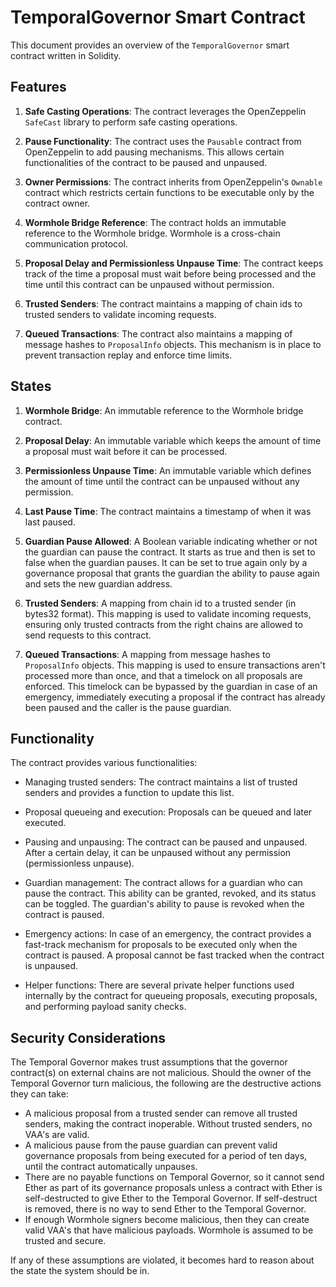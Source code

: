 # TemporalGovernor Smart Contract

This document provides an overview of the `TemporalGovernor` smart contract
written in Solidity.

## Features

1. **Safe Casting Operations**: The contract leverages the OpenZeppelin
   `SafeCast` library to perform safe casting operations.

2. **Pause Functionality**: The contract uses the `Pausable` contract from
   OpenZeppelin to add pausing mechanisms. This allows certain functionalities
   of the contract to be paused and unpaused.

3. **Owner Permissions**: The contract inherits from OpenZeppelin's `Ownable`
   contract which restricts certain functions to be executable only by the
   contract owner.

4. **Wormhole Bridge Reference**: The contract holds an immutable reference to
   the Wormhole bridge. Wormhole is a cross-chain communication protocol.

5. **Proposal Delay and Permissionless Unpause Time**: The contract keeps track
   of the time a proposal must wait before being processed and the time until
   this contract can be unpaused without permission.

6. **Trusted Senders**: The contract maintains a mapping of chain ids to trusted
   senders to validate incoming requests.

7. **Queued Transactions**: The contract also maintains a mapping of message
   hashes to `ProposalInfo` objects. This mechanism is in place to prevent
   transaction replay and enforce time limits.

## States

1. **Wormhole Bridge**: An immutable reference to the Wormhole bridge contract.

2. **Proposal Delay**: An immutable variable which keeps the amount of time a
   proposal must wait before it can be processed.

3. **Permissionless Unpause Time**: An immutable variable which defines the
   amount of time until the contract can be unpaused without any permission.

4. **Last Pause Time**: The contract maintains a timestamp of when it was last
   paused.

5. **Guardian Pause Allowed**: A Boolean variable indicating whether or not the
   guardian can pause the contract. It starts as true and then is set to false
   when the guardian pauses. It can be set to true again only by a governance
   proposal that grants the guardian the ability to pause again and sets the new
   guardian address.

6. **Trusted Senders**: A mapping from chain id to a trusted sender (in bytes32
   format). This mapping is used to validate incoming requests, ensuring only
   trusted contracts from the right chains are allowed to send requests to this
   contract.

7. **Queued Transactions**: A mapping from message hashes to `ProposalInfo`
   objects. This mapping is used to ensure transactions aren't processed more
   than once, and that a timelock on all proposals are enforced. This timelock
   can be bypassed by the guardian in case of an emergency, immediately
   executing a proposal if the contract has already been paused and the caller
   is the pause guardian.

## Functionality

The contract provides various functionalities:

- Managing trusted senders: The contract maintains a list of trusted senders and
  provides a function to update this list.

- Proposal queueing and execution: Proposals can be queued and later executed.

- Pausing and unpausing: The contract can be paused and unpaused. After a
  certain delay, it can be unpaused without any permission (permissionless
  unpause).

- Guardian management: The contract allows for a guardian who can pause the
  contract. This ability can be granted, revoked, and its status can be toggled.
  The guardian's ability to pause is revoked when the contract is paused.

- Emergency actions: In case of an emergency, the contract provides a fast-track
  mechanism for proposals to be executed only when the contract is paused. A
  proposal cannot be fast tracked when the contract is unpaused.

- Helper functions: There are several private helper functions used internally
  by the contract for queueing proposals, executing proposals, and performing
  payload sanity checks.

## Security Considerations

The Temporal Governor makes trust assumptions that the governor contract(s) on
external chains are not malicious. Should the owner of the Temporal Governor
turn malicious, the following are the destructive actions they can take:

- A malicious proposal from a trusted sender can remove all trusted senders,
  making the contract inoperable. Without trusted senders, no VAA's are valid.
- A malicious pause from the pause guardian can prevent valid governance
  proposals from being executed for a period of ten days, until the contract
  automatically unpauses.
- There are no payable functions on Temporal Governor, so it cannot send Ether
  as part of its governance proposals unless a contract with Ether is
  self-destructed to give Ether to the Temporal Governor. If self-destruct is
  removed, there is no way to send Ether to the Temporal Governor.
- If enough Wormhole signers become malicious, then they can create valid VAA's
  that have malicious payloads. Wormhole is assumed to be trusted and secure.

If any of these assumptions are violated, it becomes hard to reason about the
state the system should be in.
